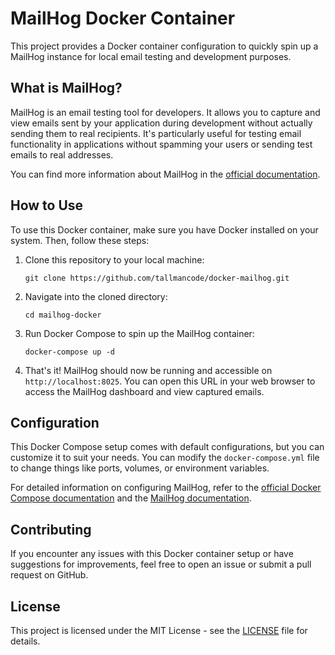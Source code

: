 # MailHog Docker Container

This project provides a Docker container configuration to quickly spin up a MailHog instance for local email testing and development purposes.

## What is MailHog?

MailHog is an email testing tool for developers. It allows you to capture and view emails sent by your application during development without actually sending them to real recipients. It's particularly useful for testing email functionality in applications without spamming your users or sending test emails to real addresses.

You can find more information about MailHog in the [official documentation](https://github.com/mailhog/MailHog).

## How to Use

To use this Docker container, make sure you have Docker installed on your system. Then, follow these steps:

1. Clone this repository to your local machine:

   ```
   git clone https://github.com/tallmancode/docker-mailhog.git
   ```

2. Navigate into the cloned directory:

   ```
   cd mailhog-docker
   ```

3. Run Docker Compose to spin up the MailHog container:

   ```
   docker-compose up -d
   ```

4. That's it! MailHog should now be running and accessible on `http://localhost:8025`. You can open this URL in your web browser to access the MailHog dashboard and view captured emails.

## Configuration

This Docker Compose setup comes with default configurations, but you can customize it to suit your needs. You can modify the `docker-compose.yml` file to change things like ports, volumes, or environment variables.

For detailed information on configuring MailHog, refer to the [official Docker Compose documentation](https://docs.docker.com/compose/) and the [MailHog documentation](https://github.com/mailhog/MailHog).

## Contributing

If you encounter any issues with this Docker container setup or have suggestions for improvements, feel free to open an issue or submit a pull request on GitHub.

## License

This project is licensed under the MIT License - see the [LICENSE](LICENSE) file for details.
